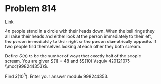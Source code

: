 # Problem 814

[Link](https://projecteuler.net/problem=814)

$4n$ people stand in a circle with their heads down. When the bell rings they all raise their heads and either look at the person immediately to their left, the person immediately to their right or the person diametrically opposite. If two people find themselves looking at each other they both scream.

Define $S(n)$ to be the number of ways that exactly half of the people scream. You are given $S(1) = 48$ and $S(10) \\equiv 420121075 \\mod{998244353}$.

Find $S(10^3)$. Enter your answer modulo $998244353$.
